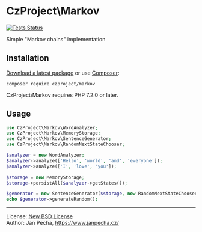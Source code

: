 
# CzProject\Markov

[![Tests Status](https://github.com/czproject/markov/workflows/Build/badge.svg)](https://github.com/czproject/markov/actions)

Simple "Markov chains" implementation


## Installation

[Download a latest package](https://github.com/czproject/markov/releases) or use [Composer](http://getcomposer.org/):

```
composer require czproject/markov
```

CzProject\Markov requires PHP 7.2.0 or later.


## Usage

``` php
use CzProject\Markov\WordAnalyzer;
use CzProject\Markov\MemoryStorage;
use CzProject\Markov\SentenceGenerator;
use CzProject\Markov\RandomNextStateChooser;

$analyzer = new WordAnalyzer;
$analyzer->analyze(['Hello', 'world', 'and', 'everyone']);
$analyzer->analyze(['I', 'love', 'you']);

$storage = new MemoryStorage;
$storage->persistAll($analyzer->getStates());

$generator = new SentenceGenerator($storage, new RandomNextStateChooser);
echo $generator->generateRandom();
```

------------------------------

License: [New BSD License](license.md)
<br>Author: Jan Pecha, https://www.janpecha.cz/
